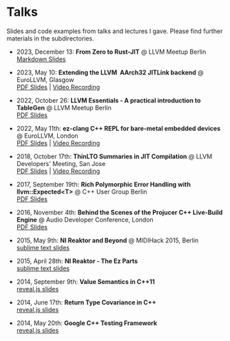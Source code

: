 # Talks

Slides and code examples from talks and lectures I gave. Please find further materials in the subdirectories.

* 2023, December 13: **From Zero to Rust-JIT** @ LLVM Meetup Berlin<br>[Markdown Slides](https://github.com/weliveindetail/talks/blob/master/berlin-meetup/2023-zero-to-rust-jit/slides.md)

* 2023, May 10: **Extending the LLVM  AArch32 JITLink backend** @ EuroLLVM, Glasgow<br>[PDF Slides](https://github.com/weliveindetail/talks/raw/master/EuroLLVM23-jitlink-aarch32.pdf) | [Video Recording](https://www.youtube.com/watch?v=9jFXNRzDSf0)

* 2022, October 26: **LLVM Essentials - A practical introduction to TableGen** @ LLVM Meetup Berlin<br>[PDF Slides](https://github.com/weliveindetail/talks/raw/master/berlin-meetup/2022-tablegen/slides.pdf)

* 2022, May 11th: **ez-clang C++ REPL for bare-metal embedded devices** @ EuroLLVM, London<br>[PDF Slides](https://github.com/weliveindetail/talks/raw/master/EuroLLVM22-ez-clang.pdf) | [Video Recording](https://www.youtube.com/watch?v=_qYqEYh1nHE)

* 2018, October 17th: **ThinLTO Summaries in JIT Compilation** @ LLVM Developers' Meeting, San Jose<br>[PDF Slides](https://github.com/weliveindetail/talks/raw/master/ThinLtoSummariesInJitCompilation.pdf) | [Video Recording](https://www.youtube.com/watch?v=ZCnHxRhQmvs)

* 2017, September 19th: **Rich Polymorphic Error Handling with llvm::Expected&lt;T&gt;** @ C++ User Group Berlin<br>[PDF Slides](https://github.com/weliveindetail/talks/raw/master/Expectify.pdf)<br>

* 2016, November 4th: **Behind the Scenes of the Projucer C++ Live-Build Engine** @ Audio Developer Conference, London<br>[PDF Slides](https://github.com/weliveindetail/talks/raw/master/adc16/stefan-graenitz-projucer-cpp-live-builds.pdf)

* 2015, May 9th: **NI Reaktor and Beyond** @ MIDIHack 2015, Berlin<br>[sublime text slides](https://rawgit.com/weliveindetail/talks/master/midihack/slides.txt)

* 2015, April 28th: **NI Reaktor - The Ez Parts**<br>[sublime text slides](https://rawgit.com/weliveindetail/talks/master/nireaktor/slides.txt)

* 2014, September 9th: **Value Semantics in C++11**<br>[reveal.js slides](https://rawgit.com/weliveindetail/talks/master/valuesemantics/pres/index_with_notes.html)

* 2014, June 17th: **Return Type Covariance in C++**<br>[reveal.js slides](https://rawgit.com/weliveindetail/talks/master/covariance/pres/index.html)

* 2014, May 20th: **Google C++ Testing Framework**<br>[reveal.js slides](https://rawgit.com/weliveindetail/talks/master/gtest/pres/index.html)
